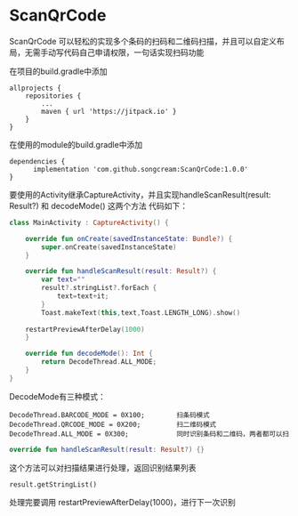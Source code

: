 # ScanQrCode
ScanQrCode 可以轻松的实现多个条码的扫码和二维码扫描，并且可以自定义布局，无需手动写代码自己申请权限，一句话实现扫码功能

在项目的build.gradle中添加
```
allprojects {
	repositories {
		...
		maven { url 'https://jitpack.io' }
	}
}
```
在使用的module的build.gradle中添加
```
dependencies {
	  implementation 'com.github.songcream:ScanQrCode:1.0.0'
}
```
要使用的Activity继承CaptureActivity，并且实现handleScanResult(result: Result?) 和 decodeMode() 这两个方法
代码如下：
```kotlin
class MainActivity : CaptureActivity() {

    override fun onCreate(savedInstanceState: Bundle?) {
        super.onCreate(savedInstanceState)
    }

    override fun handleScanResult(result: Result?) {
        var text=""
        result?.stringList?.forEach {
            text=text+it;
        }
        Toast.makeText(this,text,Toast.LENGTH_LONG).show()
	
	restartPreviewAfterDelay(1000)
    }

    override fun decodeMode(): Int {
        return DecodeThread.ALL_MODE;
    }
}
```

DecodeMode有三种模式：
```
DecodeThread.BARCODE_MODE = 0X100;        扫条码模式      
DecodeThread.QRCODE_MODE = 0X200;         扫二维码模式
DecodeThread.ALL_MODE = 0X300;            同时识别条码和二维码，两者都可以扫
```

```kotlin
override fun handleScanResult(result: Result?) {}
```
这个方法可以对扫描结果进行处理，返回识别结果列表
```
result.getStringList()
```  
处理完要调用  restartPreviewAfterDelay(1000)，进行下一次识别
